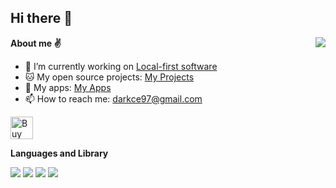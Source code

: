 ## Hi there 👋

<img align="right" src="https://github-readme-stats.vercel.app/api?username=luoxuhai&show_icons=true&theme=graywhite" />

**About me ✌️**

- 🔭 I’m currently working on [Local-first software](https://www.inkandswitch.com/local-first)
- 🐱 My open source projects: [My Projects](https://luoxuhai.com/projects)
- 📱 My apps: [My Apps](https://luoxuhai.com/apps)
- 📫 How to reach me: darkce97@gmail.com

<a href='https://ko-fi.com/T6T6IU74O' target='_blank'><img height='36' style='border:0px;height:36px;' src='https://storage.ko-fi.com/cdn/kofi3.png?v=3' border='0' alt='Buy Me a Coffee' /></a>

**Languages and Library**  

<p>
<img src="https://img.shields.io/badge/JavaScript-323330?style=for-the-badge&logo=javascript&logoColor=f1e05a" />
<img src="https://img.shields.io/badge/React-20232A?style=for-the-badge&logo=react&logoColor=61DAFB" />
<img src="https://img.shields.io/badge/React_Native-20232A?style=for-the-badge&logo=react&logoColor=61DAFB" />
<img src="https://img.shields.io/badge/Node.js-339933?style=for-the-badge&logo=nodedotjs&logoColor=white" />
</p>
